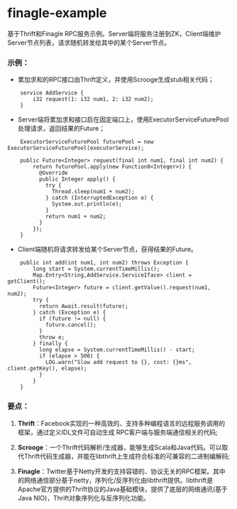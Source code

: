 # finagle-example
基于Thrift和Finagle RPC服务示例。Server端将服务注册到ZK，Client端维护Server节点列表，请求随机转发给其中的某个Server节点。

### 示例：
* 累加求和的RPC接口由Thrift定义，并使用Scrooge生成stub相关代码；

```
	service AddService {
	    i32 request(1: i32 num1, 2: i32 num2);
	}
```

* Server端将累加求和接口启在固定端口上，使用ExecutorServiceFuturePool处理请求，返回结果的Future；

```
	ExecutorServiceFuturePool futurePool = new ExecutorServiceFuturePool(executorService);
	
	public Future<Integer> request(final int num1, final int num2) {
	    return futurePool.apply(new Function0<Integer>() {
	      @Override
	      public Integer apply() {
	        try {
	          Thread.sleep(num1 + num2);
	        } catch (InterruptedException e) {
	          System.out.println(e);
	        }
	        return num1 + num2;
	      }
	    });
	}
```

* Client端随机将请求转发给某个Server节点，获得结果的Future。

```
	public int add(int num1, int num2) throws Exception {
	    long start = System.currentTimeMillis();
	    Map.Entry<String,AddService.ServiceIface> client = getClient();
	    Future<Integer> future = client.getValue().request(num1, num2);
	    try {
	      return Await.result(future);
	    } catch (Exception e) {
	      if (future != null) {
	        future.cancel();
	      }
	      throw e;
	    } finally {
	      long elapse = System.currentTimeMillis() - start;
	      if (elapse > 500) {
	        LOG.warn("Slow add request to {}, cost: {}ms", client.getKey(), elapse);
	      }
	    }
	}

```  
### 要点：
1. **Thrift**：Facebook实现的一种高效的、支持多种编程语言的远程服务调用的框架，通过定义IDL文件可自动生成 RPC客户端与服务端通信相关的代码;
	
2. **Scrooge**：一个Thrift代码解析/生成器，能够生成Scala和Java代码。可以取代Thrift代码生成器，并能在libthrift上生成符合标准的可兼容的二进制编解码;
	
3. **Finagle**：Twitter基于Netty开发的支持容错的、协议无关的RPC框架。其中的网络通信部分基于netty，序列化/反序列化由libthrift提供。libthrift是Apache官方提供的Thrift协议的Java基础模块，提供了底层的网络通讯(基于Java NIO)，Thrift对象序列化与反序列化功能。